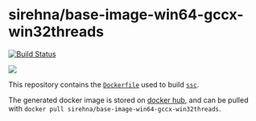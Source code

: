 # sirehna/base-image-win64-gccx-win32threads

[![Build Status](https://travis-ci.org/sirehna/base-image-win64-gccx-win32threads.svg?branch=master)](https://travis-ci.org/sirehna/base-image-win64-gccx-win32threads)

[![](https://images.microbadger.com/badges/image/sirehna/base-image-win64-gccx-win32threads.svg)](https://microbadger.com/images/sirehna/base-image-win64-gccx-win32threads "sirehna/base-image-win64-gccx-win32threads")

This repository contains the [`Dockerfile`](Dockerfile) used to build [`ssc`](https://github.com/sirehna/base-image-win64-gccx-win32threads).

The generated docker image is stored on [docker hub](https://hub.docker.com/r/sirehna/base-image-win64-gccx-win32threads), and can be pulled with `docker pull sirehna/base-image-win64-gccx-win32threads`.
